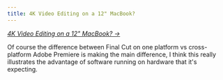 ```yaml
---
title: 4K Video Editing on a 12" MacBook?
---
```


_[4K Video Editing on a 12" MacBook? &rarr;](https://www.youtube.com/watch?v=KnapaZYD2cU)_

Of course the difference between Final Cut on one platform vs cross-platform Adobe Premiere is making the main difference, I think this really illustrates the advantage of software running on hardware that it's expecting.
